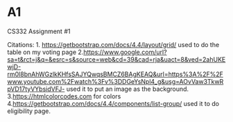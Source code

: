 # A1
CS332 Assignment #1

Citations: 1. https://getbootstrap.com/docs/4.4/layout/grid/ used to do the table on my voting page
2.https://www.google.com/url?sa=t&rct=j&q=&esrc=s&source=web&cd=39&cad=rja&uact=8&ved=2ahUKEwjD-rm0l8bnAhWGzlkKHfsSAJYQwqsBMCZ6BAgKEAQ&url=https%3A%2F%2Fwww.youtube.com%2Fwatch%3Fv%3DDGeYsNpl4_g&usg=AOvVaw3TkwRpVD17tyVYbsidVFJ- used it to put an image as the background.
3.https://htmlcolorcodes.com for colors
4.https://getbootstrap.com/docs/4.4/components/list-group/ used it to do eligibility page.
